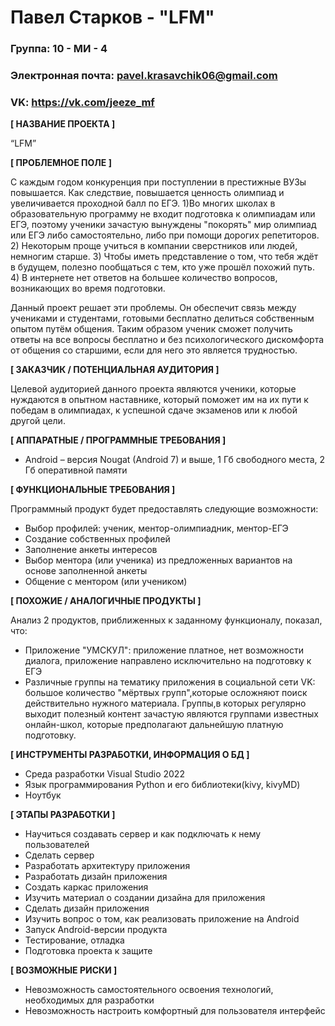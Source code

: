 # Павел Старков - "LFM"
### Группа: 10 - МИ - 4
### Электронная почта: pavel.krasavchik06@gmail.com
### VK: https://vk.com/jeeze_mf
**[ НАЗВАНИЕ ПРОЕКТА ]**

“LFM”

**[ ПРОБЛЕМНОЕ ПОЛЕ ]**

С каждым годом конкуренция при поступлении в престижные ВУЗы повышается. Как следствие, повышается ценность олимпиад и увеличивается проходной балл по ЕГЭ. 
1)Во многих школах в образовательную программу не входит подготовка к олимпиадам или ЕГЭ, поэтому ученики зачастую вынуждены "покорять" мир олимпиад или ЕГЭ либо самостоятельно, либо при помощи дорогих репетиторов.
2) Некоторым проще учиться в компании сверстников или людей, немногим старше.
3) Чтобы иметь представление о том, что тебя ждёт в будущем, полезно пообщаться с тем, кто уже прошёл похожий путь.
4) В интернете нет ответов на большее количество вопросов, возникающих во время подготовки.

Данный проект решает эти проблемы. Он обеспечит связь между учениками и студентами, готовыми бесплатно делиться собственным опытом путём общения. Таким образом ученик сможет получить ответы на все вопросы бесплатно и без психологического дискомфорта от общения со старшими, если для него это является трудностью.

**[ ЗАКАЗЧИК / ПОТЕНЦИАЛЬНАЯ АУДИТОРИЯ ]**

Целевой аудиторией данного проекта являются ученики, которые нуждаются в опытном наставнике, который поможет им на их пути к победам в олимпиадах, к успешной сдаче экзаменов или к любой другой цели.

**[ АППАРАТНЫЕ / ПРОГРАММНЫЕ ТРЕБОВАНИЯ ]** 

* Android – версия Nougat (Android 7) и выше, 1 Гб свободного места, 2 Гб оперативной памяти

**[ ФУНКЦИОНАЛЬНЫЕ ТРЕБОВАНИЯ ]**

Программный продукт будет предоставлять следующие возможности:
* Выбор профилей: ученик, ментор-олимпиадник, ментор-ЕГЭ
* Создание собственных профилей
* Заполнение анкеты интересов
* Выбор ментора (или ученика) из предложенных вариантов на основе заполненной анкеты
* Общение с ментором (или учеником) 


**[ ПОХОЖИЕ / АНАЛОГИЧНЫЕ ПРОДУКТЫ ]**

Анализ 2 продуктов, приближенных к заданному функционалу, показал, что:

* Приложение "УМСКУЛ": приложение платное, нет возможности диалога, приложение направлено исключительно на подготовку к ЕГЭ
* Различные группы на тематику приложения в социальной сети VK: большое количество "мёртвых групп",которые осложняют поиск действительно нужного материала. Группы,в которых регулярно выходит полезный контент зачастую являются группами известных онлайн-школ, которые предполагают дальнейшую платную подготовку.

**[ ИНСТРУМЕНТЫ РАЗРАБОТКИ, ИНФОРМАЦИЯ О БД ]**
* Среда разработки Visual Studio 2022
* Язык программирования Python и его библиотеки(kivy, kivyMD)
* Ноутбук

**[ ЭТАПЫ РАЗРАБОТКИ ]**

* Научиться создавать сервер и как подключать к нему пользователей
* Сделать сервер
* Разработать архитектуру приложения
* Разработать дизайн приложения
* Создать каркас приложения
* Изучить материал о создании дизайна для приложения
* Сделать дизайн приложения
* Изучить вопрос о том, как реализовать приложение на Android
*	Запуск Android-версии продукта
*	Тестирование, отладка
*	Подготовка проекта к защите

**[ ВОЗМОЖНЫЕ РИСКИ ]**

* Невозможность самостоятельного освоения технологий, необходимых для разработки
* Невозможность настроить комфортный для пользователя интерфейс

